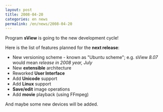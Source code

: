 ```yaml
---
layout: post
title: 2008-04-20
categories: en news
permalink: /en/news/2008-04-20
---
```


Program **sView** is going to the new development cycle!

Here is the list of features planned for the **next release**:

* New versioning scheme - known as "Ubuntu scheme"; e.g. sView *8.07* would mean *release in 2008 year, July*
* New **extensible** architecture
* Reworked **User Interface**
* Add **Unicode** support
* Add **Linux** support
* **Save/edit** image operations
* Add **movie** playback (using FFmpeg)

And maybe some new devices will be added.
<!--break-->

